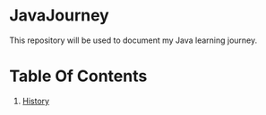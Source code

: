 # JavaJourney
This repository will be used to document my Java learning journey.

# Table Of Contents

1. [History](Notes/History.md) 